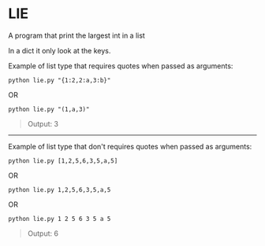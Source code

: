 # LIE

A program that print the largest int in a list

In a dict it only look at the keys.

Example of list type that requires quotes when passed as arguments:

~~~
python lie.py "{1:2,2:a,3:b}"
~~~
OR
~~~
python lie.py "(1,a,3)"
~~~

> Output: 3

---
Example of list type that don't requires quotes when passed as arguments:
~~~
python lie.py [1,2,5,6,3,5,a,5]
~~~
OR
~~~
python lie.py 1,2,5,6,3,5,a,5
~~~
OR
~~~
python lie.py 1 2 5 6 3 5 a 5
~~~

> Output: 6
